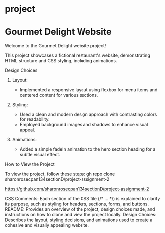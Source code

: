 # project
# Gourmet Delight Website

Welcome to the Gourmet Delight website project!

This project showcases a fictional restaurant's website, demonstrating HTML structure and CSS styling, including animations.

 Design Choices

1. Layout: 
   - Implemented a responsive layout using flexbox for menu items and centered content for various sections.

2. Styling:
   - Used a clean and modern design approach with contrasting colors for readability.
   - Employed background images and shadows to enhance visual appeal.

3. Animations:
   - Added a simple fadeIn animation to the hero section heading for a subtle visual effect.

How to View the Project

To view the project, follow these steps:
gh repo clone sharonrosecpan134sectionD/project-assignment-2

https://github.com/sharonrosecpan134sectionD/project-assignment-2

 
CSS Comments: Each section of the CSS file (/* ... */) is explained to clarify its purpose, such as styling for headers, sections, forms, and buttons.
README: Provides an overview of the project, design choices made, and instructions on how to clone and view the project locally.
Design Choices: Describes the layout, styling decisions, and animations used to create a cohesive and visually appealing website.
